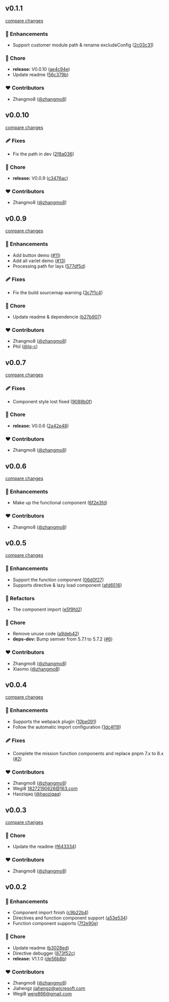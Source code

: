 
## v0.1.1

[compare changes](https://github.com/varletjs/varlet-nuxt/compare/v0.0.10...v0.1.1)


### 🚀 Enhancements

  - Support customer module path & rename excludeConfig ([2c03c31](https://github.com/varletjs/varlet-nuxt/commit/2c03c31))

### 🏡 Chore

  - **release:** V0.0.10 ([ae4c94e](https://github.com/varletjs/varlet-nuxt/commit/ae4c94e))
  - Update readme ([56c379b](https://github.com/varletjs/varlet-nuxt/commit/56c379b))

### ❤️  Contributors

- Zhangmo8 ([@zhangmo8](http://github.com/zhangmo8))

## v0.0.10

[compare changes](https://github.com/varletjs/varlet-nuxt/compare/v0.0.9...v0.0.10)

### 🩹 Fixes

- Fix the path in dev ([2f8a036](https://github.com/varletjs/varlet-nuxt/commit/2f8a036))

### 🏡 Chore

- **release:** V0.0.9 ([c3476ac](https://github.com/varletjs/varlet-nuxt/commit/c3476ac))

### ❤️ Contributors

- Zhangmo8 ([@zhangmo8](http://github.com/zhangmo8))

## v0.0.9

[compare changes](https://github.com/varletjs/varlet-nuxt/compare/v0.0.7...v0.0.9)


### 🚀 Enhancements

  - Add button demo ([#11](https://github.com/varletjs/varlet-nuxt/pull/11))
  - Add all varlet demo ([#13](https://github.com/varletjs/varlet-nuxt/pull/13))
  - Processing path for lays ([577df5d](https://github.com/varletjs/varlet-nuxt/commit/577df5d))

### 🩹 Fixes

  - Fix the build sourcemap warning ([3c7f1c4](https://github.com/varletjs/varlet-nuxt/commit/3c7f1c4))

### 🏡 Chore

  - Update readme & dependencie ([b27b907](https://github.com/varletjs/varlet-nuxt/commit/b27b907))

### ❤️  Contributors

- Zhangmo8 ([@zhangmo8](http://github.com/zhangmo8))
- Phil ([@lq-c](http://github.com/lq-c))

## v0.0.7

[compare changes](https://github.com/varletjs/varlet-nuxt/compare/v0.0.6...v0.0.7)


### 🩹 Fixes

  - Component style lost fixed ([9089b0f](https://github.com/varletjs/varlet-nuxt/commit/9089b0f))

### 🏡 Chore

  - **release:** V0.0.6 ([2a42e48](https://github.com/varletjs/varlet-nuxt/commit/2a42e48))

### ❤️  Contributors

- Zhangmo8 ([@zhangmo8](http://github.com/zhangmo8))

## v0.0.6

[compare changes](https://github.com/varletjs/varlet-nuxt/compare/v0.0.5...v0.0.6)


### 🚀 Enhancements

  - Make up the functional component ([6f2e3fd](https://github.com/varletjs/varlet-nuxt/commit/6f2e3fd))

### ❤️  Contributors

- Zhangmo8 ([@zhangmo8](http://github.com/zhangmo8))

## v0.0.5

[compare changes](https://github.com/varletjs/varlet-nuxt/compare/v0.0.4...v0.0.5)


### 🚀 Enhancements

  - Support the function component ([06d0f27](https://github.com/varletjs/varlet-nuxt/commit/06d0f27))
  - Supports directive & lazy load component ([afd6516](https://github.com/varletjs/varlet-nuxt/commit/afd6516))

### 💅 Refactors

  - The component import ([e5f9fd2](https://github.com/varletjs/varlet-nuxt/commit/e5f9fd2))

### 🏡 Chore

  - Remove unuse code ([a9deb42](https://github.com/varletjs/varlet-nuxt/commit/a9deb42))
  - **deps-dev:** Bump semver from 5.7.1 to 5.7.2 ([#6](https://github.com/varletjs/varlet-nuxt/pull/6))

### ❤️  Contributors

- Zhangmo8 ([@zhangmo8](http://github.com/zhangmo8))
- Xiaomo ([@zhangmo8](http://github.com/zhangmo8))

## v0.0.4

[compare changes](https://github.com/varletjs/varlet-nuxt/compare/v0.0.3...v0.0.4)


### 🚀 Enhancements

  - Supports the webpack plugin ([10be091](https://github.com/varletjs/varlet-nuxt/commit/10be091))
  - Follow the automatic import configuration ([1dc4f19](https://github.com/varletjs/varlet-nuxt/commit/1dc4f19))

### 🩹 Fixes

  - Complete the mission function components and replace pnpm 7.x to 8.x ([#2](https://github.com/varletjs/varlet-nuxt/pull/2))

### ❤️  Contributors

- Zhangmo8 ([@zhangmo8](http://github.com/zhangmo8))
- Wegi8 <18272190626@163.com>
- Haoziqaq ([@haoziqaq](http://github.com/haoziqaq))

## v0.0.3

[compare changes](https://github.com/varletjs/varlet-nuxt/compare/v0.0.2...v0.0.3)


### 🏡 Chore

  - Update the readme ([f643334](https://github.com/varletjs/varlet-nuxt/commit/f643334))

### ❤️  Contributors

- Zhangmo8 ([@zhangmo8](http://github.com/zhangmo8))

## v0.0.2


### 🚀 Enhancements

  - Component import finish ([c9b22b4](https://github.com/varletjs/varlet-nuxt/commit/c9b22b4))
  - Directives and function component support ([a53e534](https://github.com/varletjs/varlet-nuxt/commit/a53e534))
  - Function component supports ([7f2e90e](https://github.com/varletjs/varlet-nuxt/commit/7f2e90e))

### 🏡 Chore

  - Update readme ([b3028ed](https://github.com/varletjs/varlet-nuxt/commit/b3028ed))
  - Directive debugger ([873f52c](https://github.com/varletjs/varlet-nuxt/commit/873f52c))
  - **release:** V1.1.0 ([de56b8b](https://github.com/varletjs/varlet-nuxt/commit/de56b8b))

### ❤️  Contributors

- Zhangmo8 ([@zhangmo8](http://github.com/zhangmo8))
- Jiahengz <jiahengz@wicresoft.com>
- Wegi8 <weig866@gmail.com>

